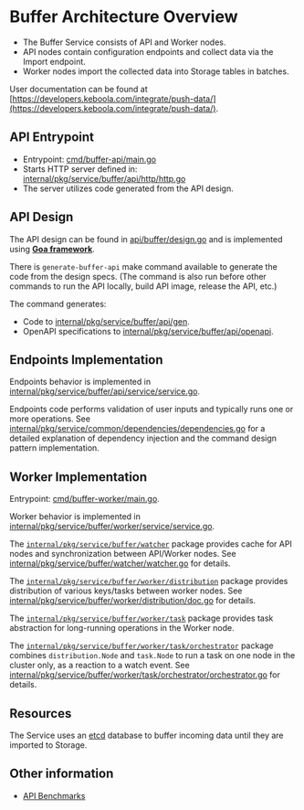 # Buffer Architecture Overview

- The Buffer Service consists of API and Worker nodes.
- API nodes contain configuration endpoints and collect data via the Import endpoint.
- Worker nodes import the collected data into Storage tables in batches.

User documentation can be found at [https://developers.keboola.com/integrate/push-data/](https://developers.keboola.com/integrate/push-data/).

## API Entrypoint

- Entrypoint: [cmd/buffer-api/main.go](../../cmd/buffer-api/main.go)
- Starts HTTP server defined in: [internal/pkg/service/buffer/api/http/http.go](../../internal/pkg/service/buffer/api/http/http.go)
- The server utilizes code generated from the API design.

## API Design

The API design can be found in [api/buffer/design.go](../../api/buffer/design.go) and is implemented using **[Goa framework](https://goa.design/)**.

There is `generate-buffer-api` make command available to generate the code from the design specs. (The command is
also run before other commands to run the API locally, build API image, release the API, etc.)

The command generates:
- Code to [internal/pkg/service/buffer/api/gen](../../internal/pkg/service/buffer/api/gen).
- OpenAPI specifications to [internal/pkg/service/buffer/api/openapi](../../internal/pkg/service/buffer/api/openapi).

## Endpoints Implementation

Endpoints behavior is implemented in [internal/pkg/service/buffer/api/service/service.go](../../internal/pkg/service/buffer/api/service/service.go).

Endpoints code performs validation of user inputs and typically runs one or more operations. 
See [internal/pkg/service/common/dependencies/dependencies.go](../../internal/pkg/service/common/dependencies/dependencies.go)
for a detailed explanation of dependency injection and the command design pattern implementation.

## Worker Implementation
Entrypoint: [cmd/buffer-worker/main.go](../../cmd/buffer-worker/main.go).

Worker behavior is implemented in [internal/pkg/service/buffer/worker/service/service.go](../../internal/pkg/service/buffer/worker/service/service.go).

The [`internal/pkg/service/buffer/watcher`](../../internal/pkg/service/buffer/watcher) package provides cache for API nodes
and synchronization between API/Worker nodes. See [internal/pkg/service/buffer/watcher/watcher.go](../../internal/pkg/service/buffer/watcher/watcher.go) for details.

The [`internal/pkg/service/buffer/worker/distribution`](../../internal/pkg/service/buffer/worker/distribution) package
provides distribution of various keys/tasks between worker nodes. See [internal/pkg/service/buffer/worker/distribution/doc.go](../../internal/pkg/service/buffer/worker/distribution/doc.go) for details.

The [`internal/pkg/service/buffer/worker/task`](../../internal/pkg/service/buffer/task) package
provides task abstraction for long-running operations in the Worker node.

The [`internal/pkg/service/buffer/worker/task/orchestrator`](../../internal/pkg/service/buffer/task/orchestrator) package
combines `distribution.Node` and `task.Node` to run a task on one node in the cluster only, as a reaction to a watch event. See [internal/pkg/service/buffer/worker/task/orchestrator/orchestrator.go](../../internal/pkg/service/buffer/task/orchestrator/orchestrator.go) for details.

## Resources

The Service uses an [etcd](https://etcd.io/) database to buffer incoming data until they are imported to Storage.

## Other information

- [API Benchmarks](./benchmarks.md)
